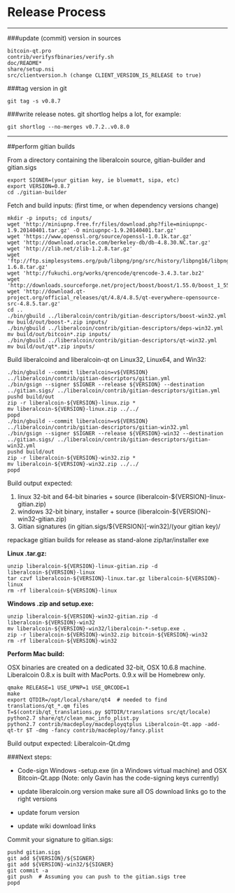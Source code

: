Release Process
====================

* * *

###update (commit) version in sources


	bitcoin-qt.pro
	contrib/verifysfbinaries/verify.sh
	doc/README*
	share/setup.nsi
	src/clientversion.h (change CLIENT_VERSION_IS_RELEASE to true)

###tag version in git

	git tag -s v0.8.7

###write release notes. git shortlog helps a lot, for example:

	git shortlog --no-merges v0.7.2..v0.8.0

* * *

##perform gitian builds

 From a directory containing the liberalcoin source, gitian-builder and gitian.sigs
  
	export SIGNER=(your gitian key, ie bluematt, sipa, etc)
	export VERSION=0.8.7
	cd ./gitian-builder

 Fetch and build inputs: (first time, or when dependency versions change)

	mkdir -p inputs; cd inputs/
	wget 'http://miniupnp.free.fr/files/download.php?file=miniupnpc-1.9.20140401.tar.gz' -O miniupnpc-1.9.20140401.tar.gz'
	wget 'https://www.openssl.org/source/openssl-1.0.1k.tar.gz'
	wget 'http://download.oracle.com/berkeley-db/db-4.8.30.NC.tar.gz'
	wget 'http://zlib.net/zlib-1.2.8.tar.gz'
	wget 'ftp://ftp.simplesystems.org/pub/libpng/png/src/history/libpng16/libpng-1.6.8.tar.gz'
	wget 'http://fukuchi.org/works/qrencode/qrencode-3.4.3.tar.bz2'
	wget 'http://downloads.sourceforge.net/project/boost/boost/1.55.0/boost_1_55_0.tar.bz2'
	wget 'http://download.qt-project.org/official_releases/qt/4.8/4.8.5/qt-everywhere-opensource-src-4.8.5.tar.gz'
	cd ..
	./bin/gbuild ../liberalcoin/contrib/gitian-descriptors/boost-win32.yml
	mv build/out/boost-*.zip inputs/
	./bin/gbuild ../liberalcoin/contrib/gitian-descriptors/deps-win32.yml
	mv build/out/bitcoin*.zip inputs/
	./bin/gbuild ../liberalcoin/contrib/gitian-descriptors/qt-win32.yml
	mv build/out/qt*.zip inputs/

 Build liberalcoind and liberalcoin-qt on Linux32, Linux64, and Win32:
  
	./bin/gbuild --commit liberalcoin=v${VERSION} ../liberalcoin/contrib/gitian-descriptors/gitian.yml
	./bin/gsign --signer $SIGNER --release ${VERSION} --destination ../gitian.sigs/ ../liberalcoin/contrib/gitian-descriptors/gitian.yml
	pushd build/out
	zip -r liberalcoin-${VERSION}-linux.zip *
	mv liberalcoin-${VERSION}-linux.zip ../../
	popd
	./bin/gbuild --commit liberalcoin=v${VERSION} ../liberalcoin/contrib/gitian-descriptors/gitian-win32.yml
	./bin/gsign --signer $SIGNER --release ${VERSION}-win32 --destination ../gitian.sigs/ ../liberalcoin/contrib/gitian-descriptors/gitian-win32.yml
	pushd build/out
	zip -r liberalcoin-${VERSION}-win32.zip *
	mv liberalcoin-${VERSION}-win32.zip ../../
	popd

  Build output expected:

  1. linux 32-bit and 64-bit binaries + source (liberalcoin-${VERSION}-linux-gitian.zip)
  2. windows 32-bit binary, installer + source (liberalcoin-${VERSION}-win32-gitian.zip)
  3. Gitian signatures (in gitian.sigs/${VERSION}[-win32]/(your gitian key)/

repackage gitian builds for release as stand-alone zip/tar/installer exe

**Linux .tar.gz:**

	unzip liberalcoin-${VERSION}-linux-gitian.zip -d liberalcoin-${VERSION}-linux
	tar czvf liberalcoin-${VERSION}-linux.tar.gz liberalcoin-${VERSION}-linux
	rm -rf liberalcoin-${VERSION}-linux

**Windows .zip and setup.exe:**

	unzip liberalcoin-${VERSION}-win32-gitian.zip -d liberalcoin-${VERSION}-win32
	mv liberalcoin-${VERSION}-win32/liberalcoin-*-setup.exe .
	zip -r liberalcoin-${VERSION}-win32.zip bitcoin-${VERSION}-win32
	rm -rf liberalcoin-${VERSION}-win32

**Perform Mac build:**

  OSX binaries are created on a dedicated 32-bit, OSX 10.6.8 machine.
  Liberalcoin 0.8.x is built with MacPorts.  0.9.x will be Homebrew only.

	qmake RELEASE=1 USE_UPNP=1 USE_QRCODE=1
	make
	export QTDIR=/opt/local/share/qt4  # needed to find translations/qt_*.qm files
	T=$(contrib/qt_translations.py $QTDIR/translations src/qt/locale)
	python2.7 share/qt/clean_mac_info_plist.py
	python2.7 contrib/macdeploy/macdeployqtplus Liberalcoin-Qt.app -add-qt-tr $T -dmg -fancy contrib/macdeploy/fancy.plist

 Build output expected: Liberalcoin-Qt.dmg

###Next steps:

* Code-sign Windows -setup.exe (in a Windows virtual machine) and
  OSX Bitcoin-Qt.app (Note: only Gavin has the code-signing keys currently)

* update liberalcoin.org version
  make sure all OS download links go to the right versions

* update forum version

* update wiki download links

Commit your signature to gitian.sigs:

	pushd gitian.sigs
	git add ${VERSION}/${SIGNER}
	git add ${VERSION}-win32/${SIGNER}
	git commit -a
	git push  # Assuming you can push to the gitian.sigs tree
	popd

